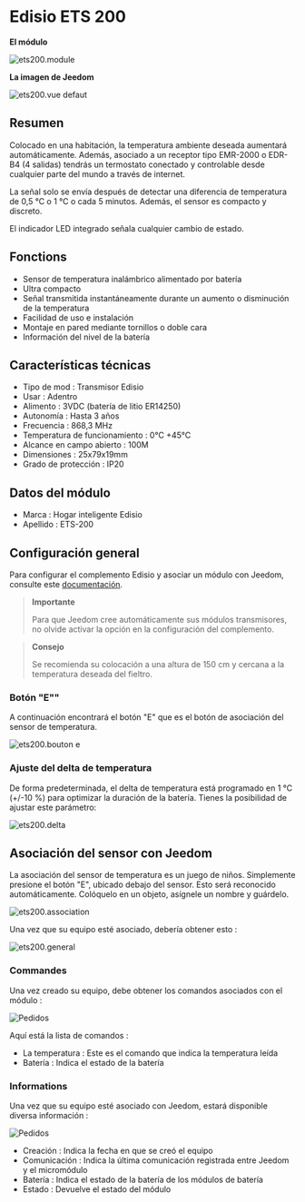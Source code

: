 # Edisio ETS 200

**El módulo**

![ets200.module](images/ets200/ets200.module.jpg)

**La imagen de Jeedom**

![ets200.vue defaut](images/ets200/ets200.vue-defaut.jpg)

## Resumen

Colocado en una habitación, la temperatura ambiente deseada aumentará automáticamente. Además, asociado a un receptor tipo EMR-2000 o EDR-B4 (4 salidas) tendrás un termostato conectado y controlable desde cualquier parte del mundo a través de internet.

La señal solo se envía después de detectar una diferencia de temperatura de 0,5 °C o 1 °C o cada 5 minutos. Además, el sensor es compacto y discreto.

El indicador LED integrado señala cualquier cambio de estado.

## Fonctions

-   Sensor de temperatura inalámbrico alimentado por batería
-   Ultra compacto
-   Señal transmitida instantáneamente durante un aumento o disminución de la temperatura
-   Facilidad de uso e instalación
-   Montaje en pared mediante tornillos o doble cara
-   Información del nivel de la batería

## Características técnicas

-   Tipo de mod : Transmisor Edisio
-   Usar : Adentro
-   Alimento : 3VDC (batería de litio ER14250)
-   Autonomía : Hasta 3 años
-   Frecuencia : 868,3 MHz
-   Temperatura de funcionamiento : 0°C +45°C
-   Alcance en campo abierto : 100M
-   Dimensiones : 25x79x19mm
-   Grado de protección : IP20

## Datos del módulo

-   Marca : Hogar inteligente Edisio
-   Apellido : ETS-200

## Configuración general

Para configurar el complemento Edisio y asociar un módulo con Jeedom, consulte este [documentación](https://doc.jeedom.com/es_ES/plugins/automation%20protocol/edisio/).

> **Importante**
>
> Para que Jeedom cree automáticamente sus módulos transmisores, no olvide activar la opción en la configuración del complemento.

> **Consejo**
>
> Se recomienda su colocación a una altura de 150 cm y cercana a la temperatura deseada del fieltro.

### Botón "E""

A continuación encontrará el botón "E" que es el botón de asociación del sensor de temperatura.

![ets200.bouton e](images/ets200/ets200.bouton-e.jpg)

### Ajuste del delta de temperatura

De forma predeterminada, el delta de temperatura está programado en 1 °C (+/-10 %) para optimizar la duración de la batería. Tienes la posibilidad de ajustar este parámetro:

![ets200.delta](images/ets200/ets200.delta.jpg)

## Asociación del sensor con Jeedom

La asociación del sensor de temperatura es un juego de niños. Simplemente presione el botón "E", ubicado debajo del sensor. Esto será reconocido automáticamente. Colóquelo en un objeto, asígnele un nombre y guárdelo.

![ets200.association](images/ets200/ets200.association.jpg)

Una vez que su equipo esté asociado, debería obtener esto :

![ets200.general](images/ets200/ets200.general.jpg)

### Commandes

Una vez creado su equipo, debe obtener los comandos asociados con el módulo :

![Pedidos](images/ets200/ets200.commandes.jpg)

Aquí está la lista de comandos :

-   La temperatura : Este es el comando que indica la temperatura leída
-   Batería : Indica el estado de la batería

### Informations

Una vez que su equipo esté asociado con Jeedom, estará disponible diversa información :

![Pedidos](images/ets200/ets200.informations.jpg)

-   Creación : Indica la fecha en que se creó el equipo
-   Comunicación : Indica la última comunicación registrada entre Jeedom y el micromódulo
-   Batería : Indica el estado de la batería de los módulos de batería
-   Estado : Devuelve el estado del módulo
